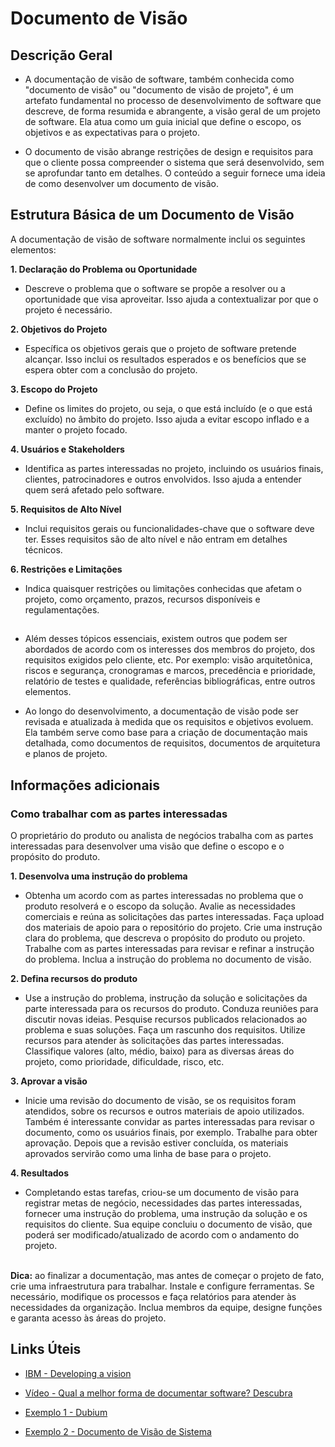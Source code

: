 # Documento de Visão

## Descrição Geral
 
* A documentação de visão de software, também conhecida como "documento de visão" ou "documento de visão de projeto", é um artefato fundamental no processo de desenvolvimento de software que descreve, de forma resumida e abrangente, a visão geral de um projeto de software. Ela atua como um guia inicial que define o escopo, os objetivos e as expectativas para o projeto.

* O documento de visão abrange restrições de design e requisitos para que o cliente possa compreender o sistema que será desenvolvido, sem se aprofundar tanto em detalhes. O conteúdo a seguir fornece uma ideia de como desenvolver um documento de visão.

## Estrutura Básica de um Documento de Visão

A documentação de visão de software normalmente inclui os seguintes elementos:

**1. Declaração do Problema ou Oportunidade** 

* Descreve o problema que o software se propõe a resolver ou a oportunidade que visa aproveitar. Isso ajuda a contextualizar por que o projeto é necessário.

**2. Objetivos do Projeto** 

* Específica os objetivos gerais que o projeto de software pretende alcançar. Isso inclui os resultados esperados e os benefícios que se espera obter com a conclusão do projeto.

**3. Escopo do Projeto** 

* Define os limites do projeto, ou seja, o que está incluído (e o que está excluído) no âmbito do projeto. Isso ajuda a evitar escopo inflado e a manter o projeto focado.

**4. Usuários e Stakeholders** 

* Identifica as partes interessadas no projeto, incluindo os usuários finais, clientes, patrocinadores e outros envolvidos. Isso ajuda a entender quem será afetado pelo software.

**5. Requisitos de Alto Nível** 

* Inclui requisitos gerais ou funcionalidades-chave que o software deve ter. Esses requisitos são de alto nível e não entram em detalhes técnicos.

**6. Restrições e Limitações** 

* Indica quaisquer restrições ou limitações conhecidas que afetam o projeto, como orçamento, prazos, recursos disponíveis e regulamentações.

##

* Além desses tópicos essenciais, existem outros que podem ser abordados de acordo com os interesses dos membros do projeto, dos requisitos exigidos pelo cliente, etc. Por exemplo: visão arquitetônica, riscos e segurança, cronogramas e marcos, precedência e prioridade, relatório de testes e qualidade, referências bibliográficas, entre outros elementos.

* Ao longo do desenvolvimento, a documentação de visão pode ser revisada e atualizada à medida que os requisitos e objetivos evoluem. Ela também serve como base para a criação de documentação mais detalhada, como documentos de requisitos, documentos de arquitetura e planos de projeto.

## Informações adicionais

### Como trabalhar com as partes interessadas

O proprietário do produto ou analista de negócios trabalha com as partes interessadas para desenvolver uma visão que define o escopo e o propósito do produto.

**1. Desenvolva uma instrução do problema**

* Obtenha um acordo com as partes interessadas no problema que o produto resolverá e o escopo da solução. Avalie as necessidades comerciais e reúna as solicitações das partes interessadas. Faça upload dos materiais de apoio para o repositório do projeto. Crie uma instrução clara do problema, que descreva o propósito do produto ou projeto. Trabalhe com as partes interessadas para revisar e refinar a instrução do problema. Inclua a instrução do problema no documento de visão.

**2. Defina recursos do produto**

* Use a instrução do problema, instrução da solução e solicitações da parte interessada para os recursos do produto. Conduza reuniões para discutir novas ideias. Pesquise recursos publicados relacionados ao problema e suas soluções. Faça um rascunho dos requisitos. Utilize recursos para atender às solicitações das partes interessadas. Classifique valores (alto, médio, baixo) para as diversas áreas do projeto, como prioridade, dificuldade, risco, etc.

**3. Aprovar a visão**

* Inicie uma revisão do documento de visão, se os requisitos foram atendidos, sobre os recursos e outros materiais de apoio utilizados. Também é interessante convidar as partes interessadas para revisar o documento, como os usuários finais, por exemplo. Trabalhe para obter aprovação. Depois que a revisão estiver concluída, os materiais aprovados servirão como uma linha de base para o projeto.

**4. Resultados**

* Completando estas tarefas, criou-se um documento de visão para registrar metas de negócio, necessidades das partes interessadas, fornecer uma instrução do problema, uma instrução da solução e os requisitos do cliente. Sua equipe concluiu o documento de visão, que poderá ser modificado/atualizado de acordo com o andamento do projeto.

</br>**Dica:** ao finalizar a documentação, mas antes de começar o projeto de fato, crie uma infraestrutura para trabalhar. Instale e configure ferramentas. Se necessário, modifique os processos e faça relatórios para atender às necessidades da organização. Inclua membros da equipe, designe funções e garanta acesso às áreas do projeto.

## Links Úteis

* [IBM - Developing a vision](https://www.ibm.com/docs/en/engineering-lifecycle-management-suite/lifecycle-management/7.0.3?topic=SSYMRC_7.0.3/com.ibm.team.concert.doc/topics/s_calm_developvision.htm) </br>

* [Vídeo - Qual a melhor forma de documentar software? Descubra](https://www.youtube.com/watch?v=S3NLU898_Cc&ab_channel=pessonizando) </br>

* [Exemplo 1 - Dubium](https://mdsreq-fga-unb.github.io/2023.1-Dubium2.0/visaoProduto/) </br>

* [Exemplo 2 - Documento de Visão de Sistema](http://repositorio.aee.edu.br/bitstream/aee/1106/4/TCC2_2018_2_GabrielLeiteDias_MatheusLimadeAlbuquerque_Apendice1.pdf) </br>
